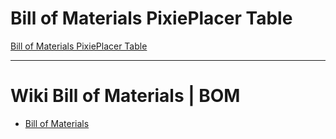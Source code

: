 # Bill of Materials PixiePlacer Table
[Bill of Materials PixiePlacer Table](https://docs.google.com/spreadsheets/d/1CWFQ7bArdYDCNkc-MHFDlqN6pdHpugMOtVum4YUrMk8/edit?usp=sharing)

***

# Wiki Bill of Materials | BOM

 - [Bill of Materials](https://github.com/PixiePlacer/PixiePlacer/wiki/Bill-of-Materials)
